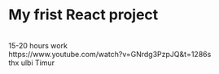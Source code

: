 <h1>My frist React project</h1>
<br> <a> 15-20 hours work </a>
<br> <a> https://www.youtube.com/watch?v=GNrdg3PzpJQ&t=1286s </a>
<br> <a> thx ulbi Timur  </a>
